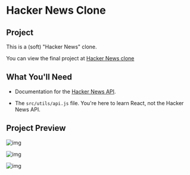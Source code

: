 # Hacker News Clone

## Project

This is a (soft) "Hacker News" clone.

You can view the final project at [Hacker News clone](https://competent-tesla-bf9dde.netlify.com/)

## What You'll Need

+ Documentation for the [Hacker News API](https://github.com/HackerNews/API).

+ The `src/utils/api.js` file. You're here to learn React, not the Hacker News API.

## Project Preview

![img](https://user-images.githubusercontent.com/2933430/55523754-c1775200-5647-11e9-9394-387cd49a012c.png)

![img](https://user-images.githubusercontent.com/2933430/55523752-c0debb80-5647-11e9-91e0-cd2dd38b3255.png)

![img](https://user-images.githubusercontent.com/2933430/55523749-c0debb80-5647-11e9-9575-80262d951938.png)